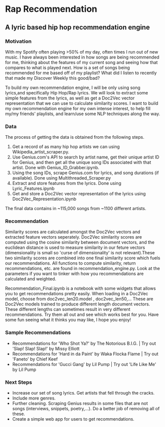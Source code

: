 # Rap Recommendation
## A lyric based hip hop recommendation engine

### Motivation
  With my Spotify often playing >50% of my day, often times I run out of new music. I have always been interested in how songs are being recommended for me, thinking about the features of my current song and seeing how that compares to what is played next. How is a set of songs being recommended for me based off of my playlist? What did I listen to recently that made my Discover Weekly this good/bad? 

  To build my own recommendation engine, I will be only using song lyrics,and specifically Hip Hop/Rap lyrics. We will look to extract some simple features from the lyrics, as well as get a Doc2Vec vector representation that we can use to calculate similarity scores. I want to build my own recommendation engine for my own intense interest, to help fill my/my friends' playlists, and learn/use some NLP techniques along the way.
  
### Data
  The process of getting the data is obtained from the following steps.
  
  1. Get a record of as many hip hop artists we can using Wikipedia_artist_scraper.py.
  2. Use Genius.com's API to search by artist name, get their unique artist ID for Genius, and then get all the unique song IDs associated with that artist. Done with Genius_ID_Grabber.ipynb.
  3. Using the song IDs, scrape Genius.com for lyrics, and song durations (if available). Done using Multithreaded_Scraper.py
  4. Extract and store features from the lyrics. Done using Lyric_Features.ipynb
  5. Get and store a Doc2Vec vector representation of the lyrics using Doc2Vec_Representation.ipynb

The final data contains in ~115,000 songs from ~1100 different artists.

### Recommendation
  Similarity scores are calculated amongst the Doc2Vec vectors and extracted feature vectors seperately. Doc2Vec similarity scores are computed using the cosine similarity between document vectors, and the euclidean distance is used to measure similarity in our feture vectors (dimensionality is small so 'curse of dimensionality' is not relevant).These two similarity scores are combined into one final similarity score which fuels our recommendations. All functions to compute similarity, return recommendations, etc. are found in recommendation_engine.py. Look at the parameters if you want to tinker with how you recommendations are calculated and weighted.
  
  Recommendation_Final.ipynb is a notebook with some widgets that allows you to get recommendations pretty easily. When loading in a Doc2Vec model, choose from doc2vec_len20.model , doc2vec_len50,... These are Doc2Vec models trained to produce different length document vectors. These different lengths can sometimes result in very different recommendations. Try them all out and see which works best for you. Have some fun seeing what it thinks you may like, I hope you enjoy!

### Sample Recommendations
- Recommendations for 'Who Shot Ya?' by The Notorious B.I.G. | Try out 'Slap! Slap! Slap!' by Missy Elliott
- Recommendations for 'Hard in da Paint' by Waka Flocka Flame | Try out 'Faneto' by Chief Keef 
- Recommendations for 'Gucci Gang' by Lil Pump | Try out 'Life Like Me' by Lil Pump

### Next Steps
  
  - Increase our set of song lyrics. Get artists that fell through the cracks. 
  - Include more genres.
  - Further cleaning. Scraping Genius results in some files that are not songs (interviews, snippets, poetry,...). Do a better job of removing all of these.
  - Create a simple web app for users to get recommendations.
